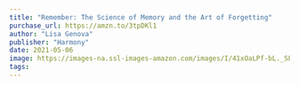 ```yaml
---
title: "Remember: The Science of Memory and the Art of Forgetting"
purchase_url: https://amzn.to/3tpDKl1
author: "Lisa Genova"
publisher: "Harmony"
date: 2021-05-06
image: https://images-na.ssl-images-amazon.com/images/I/41xOaLPf-bL._SL75_.jpg
tags:
---
```


